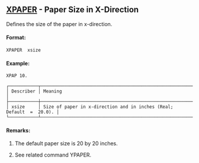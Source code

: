 ## [XPAPER](https://nexus.hexagon.com/documentationcenter/bundle/MSC_Nastran_2022.4/page/Nastran_Combined_Book/qrg/casecontrol4c/TOC.XPAPER.xhtml) - Paper Size in X-Direction

Defines the size of the paper in x-direction.

#### Format:

```nastran
XPAPER  xsize
```

#### Example:

```nastran
XPAP 10.
```

```text
┌───────────┬──────────────────────────────────────────────────────────────────────┐
│ Describer │ Meaning                                                              │
├───────────┼──────────────────────────────────────────────────────────────────────┤
│ xsize     │ Size of paper in x-direction and in inches (Real; Default  =  20.0). │
└───────────┴──────────────────────────────────────────────────────────────────────┘
```
#### Remarks:

1. The default paper size is 20 by 20 inches.

2. See related command YPAPER.

